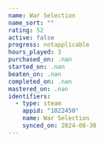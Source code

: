 ```yaml
---
name: War Selection
name_sort: ""
rating: 52
active: false
progress: notapplicable
hours_played: 3
purchased_on: .nan
started_on: .nan
beaten_on: .nan
completed_on: .nan
mastered_on: .nan
identifiers:
  - type: steam
    appid: "1022450"
    name: War Selection
    synced_on: 2024-08-30
---
```

